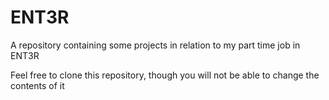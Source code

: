 # ENT3R
A repository containing some projects in relation to my part time job in ENT3R

Feel free to clone this repository, though you will not be able to change the contents of it
